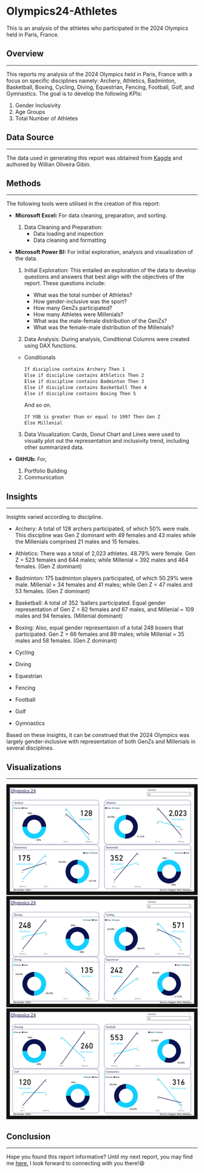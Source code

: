 # Olympics24-Athletes
This is an analysis of the athletes who participated in the 2024 Olympics held in Paris, France.

## Overview
---
This reports my analysis of the 2024 Olympics held in Paris, France with a focus on specific disciplines namely: Archery, Athletics, Badminton, Basketball, Boxing, Cycling, Diving, Equestrian, Fencing, Football, Golf, and Gymnastics. The goal is to develop the following KPIs:
  1. Gender Inclusivity
  2. Age Groups
  3. Total Number of Athletes


## Data Source
---
The data used in generating this report was obtained from [Kaggle](https://www.kaggle.com/datasets/willianoliveiragibin/olympics-2024) and authored by Willian Oliveira Gibin.


## Methods
---
The following tools were utilised in the creation of this report:

- **Microsoft Excel:** For data cleaning, preparation, and sorting.
  1. Data Cleaning and Preparation:
     - Data loading and inspection
     - Data cleaning and formatting
    

- **Microsoft Power BI:** For initial exploration, analysis and visualization of the data.
  
  1. Initial Exploration: This entailed an exploration of the data to develop questions and answers that best align with the objectives of the report. These questions include:
     - What was the total number of Athletes?
     - How gender-inclusive was the sport?
     - How many GenZs participated?
     - How many Athletes were Millenials?
     - What was the male-female distribution of the GenZs?
     - What was the female-male distribution of the Millenials?
 
  2. Data Analysis: During analysis, Conditional Columns were created using DAX functions.
    - Conditionals
         ```DAX
         If discipline contains Archery Then 1
         Else if discipline contains Athletics Then 2
         Else if discipline contains Badminton Then 3
         Else if discipline contains Basketball Then 4
         Else if discipline contains Boxing Then 5
         ```
         And so on.

         ```DAX
         If YOB is greater than or equal to 1997 Then Gen Z
         Else Millenial
         ```
    
     
  3. Data Visualization: Cards, Donut Chart and Lines were used to visually plot out the representation and inclusivity trend, including other summarized data.
 
- **GitHUb:** For,
  1. Portfolio Building
  2. Communication


## Insights
---
Insights varied according to discipline.
 * Archery: A total of 128 archers participated, of which 50% were male. This discipline was Gen Z dominant with 49 females and 43 males while the Millenials comprised 21 males and 15 females.

 * Athletics: There was a total of 2,023 athletes. 48.79% were female. Gen Z = 523 females and 644 males; while Millenial = 392 males and 464 females. (Gen Z dominant)

 * Badminton: 175 badminton players participated, of which 50.29% were male. Millenial = 34 females and 41 males; while Gen Z = 47 males and 53 females. (Gen Z dominant)

 * Basketball: A total of 352 'ballers participated. Equal gender representation of Gen Z = 82 females and 67 males, and Millenial = 109 males and 94 females. (Millenial dominant)

 * Boxing: Also, equal gender representaion of a total 248 boxers that participated. Gen Z = 66 females and 89 males; while Millenial = 35 males and 58 females. (Gen Z dominant)

 * Cycling
 * Diving
 * Equestrian
 * Fencing
 * Football
 * Golf
 * Gymnastics

Based on these insights, it can be construed that the 2024 Olympics was largely gender-inclusive with representation of both GenZs and Millenials in several disciplines.


## Visualizations
---
![Data Viz1](https://github.com/kayeneii/Olympics24/blob/main/Olympics24_1.png)
![Data Viz2](https://github.com/kayeneii/Olympics24/blob/main/Olympics24_2.png)
![Data Viz3](https://github.com/kayeneii/Olympics24/blob/main/Olympics24_3.png)


## Conclusion
---
Hope you found this report informative? Until my next report, you may find me [here.](https://www.linkedin.com/in/kayeneii) I look forward to connecting with you there!😄
